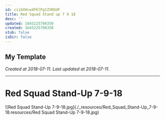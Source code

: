 ```yaml
---
id: ciibXHcw4FKlPgtZVKDdF
title: Red Squad Stand up 7 9 18
desc: ''
updated: 1645225706350
created: 1645225706350
stub: false
isDir: false
---
```

My Template
---

_Created at 2018-07-11._
_Last updated at 2018-07-11._




---

# Red Squad Stand-Up 7-9-18


![Red Squad Stand-Up 7-9-18.jpg](./_resources/Red_Squad_Stand-Up_7-9-18.resources/Red Squad Stand-Up 7-9-18.jpg)

